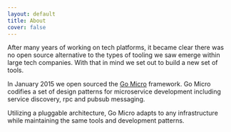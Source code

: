 ```yaml
---
layout: default
title: About
cover: false
---
```


After many years of working on tech platforms, it became clear 
there was no open source alternative to the types of tooling we saw emerge within large tech companies. 
With that in mind we set out to build a new set of tools.

In January 2015 we open sourced the [Go Micro](https://go-micro.dev) framework. Go Micro codifies a set of design patterns for microservice 
development including service discovery, rpc and pubsub messaging. 

Utilizing a pluggable architecture, 
Go Micro adapts to any infrastructure while maintaining the same tools and development patterns.

